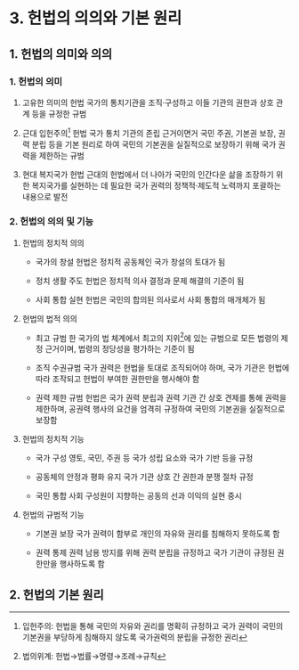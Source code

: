 # 3. 헌법의 의의와 기본 원리

## 1. 헌법의 의미와 의의

### 1. 헌법의 의미

1. 고유한 의미의 헌법
   국가의 통치기관을 조직·구성하고 이들 기관의 권한과 상호 관계 등을 규정한 규범

2. 근대 입헌주의[^1] 헌법
   국가 통치 기관의 존립 근거이면거 국민 주권, 기본권 보장, 권력 분립 등을 기본 원리로 하여 국민의 기본권을 실질적으로 보장하기 위해 국가 권력을 제한하는 규범

3. 현대 복지국가 헌법
   근대의 헌법에서 더 나아가 국민의 인간다운 삶을 조장하기 위한 복지국가를 실현하는 데 필요한 국가 권력의  정책적·제도적 노력까지 포괄하는 내용으로 발전

[^1]: 입헌주의: 헌법을 통해 국민의 자유와 권리를 명확히 규정하고 국가 권력이 국민의 기본권을 부당하게 침해하지 않도록 국가권력의 분립을 규정한 권리

### 2.  헌법의 의의 및 기능

1. 헌법의 정치적 의의
   
   * 국가의 창설
     헌법은 정치적 공동체인 국가 창설의 토대가 됨
   
   * 정치 생활 주도
     헌법은 정치적 의사 결정과 문제 해결의 기준이 됨
   
   * 사회 통합 실현
     헌법은 국민의 합의된 의사로서 사회 통합의 매개체가 됨

2. 헌법의 법적 의의
   
   * 최고 규범
     한 국가의 법 체계에서 최고의 지위[^2]에 있는 규범으로 모든 법령의 제정 근거이며, 법령의 정당성을 평가하는 기준이 됨
   
   * 조직 수권규범
     국가 권력은 헌법을 토대로 조직되어야 하며, 국가 기관은 헌법에 따라 조작되고 헌법이 부여한 권한만을 행사해야 함
   
   * 권력 제한 규범
     헌법은 국가 권력 분립과 권력 기관 간 상호 견제를 통해 권력을 제한하며, 공권력 행사의 요건을 엄격히 규정하여 국민의 기본권을 실질적으로 보장함

3. 헌법의 정치적 기능
   
   * 국가 구성
     영토, 국민, 주권 등 국가 성립 요소와 국가 기반 등을 규정
   
   * 공동체의 안정과 평화 유지
     국가 기관 상호 간 권한과 분쟁 절차 규정
   
   * 국민 통합
     사회 구성원이 지향하는 공동의 선과 이익의 실현 중시

4. 헌법의 규범적 기능
   
   * 기본권 보장
     국가 권력이 함부로 개인의 자유와 권리를 침해하지 못하도록 함
   
   * 권력 통제
     권력 남용 방지를 위해 권력 분립을 규정하고 국가 기관이 규정된 권한만을 행사하도록 함

[^2]: 법의위계: 헌법→법률→명령→조례→규칙

## 2. 헌법의 기본 원리


